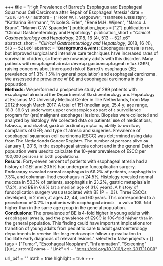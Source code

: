 +++
title = "High Prevalence of Barrett's Esophagus and Esophageal Squamous Cell Carcinoma after Repair of Esophageal Atresia"
date = "2018-04-01"
authors = ["Floor W.T. Vergouwe", "Hanneke IJsselstijn", "Katharina Biermann", "Nicole S. Erler", "René M.H. Wijnen", "Marco J. Bruno", "Manon C.W. Spaander"]
publication_types = ["2"]
publication = "Clinical Gastroenterology and Hepatology"
publication_short = "*Clinical Gastroenterology and Hepatology*, 2018, 16 (4), 513 -- 521.e6"
abstract_short = "*Clinical Gastroenterology and Hepatology*, 2018, 16 (4), 513 -- 521.e6"
abstract = "**Background & Aims:** Esophageal atresia is rare, but improved surgical and intensive care techniques have increased rates of survival in children, so there are now many adults with this disorder. Many patients with esophageal atresia develop gastroesophageal reflux (GER), raising concerns about increased risk of Barrett’s esophagus (BE; prevalence of 1.3%–1.6% in general population) and esophageal carcinoma. We assessed the prevalence of BE and esophageal carcinoma in this population.<br> **Methods:** We performed a prospective study of 289 patients with esophageal atresia at the Department of Gastroenterology and Hepatology at Erasmus MC University Medical Center in The Netherlands, from May 2012 through March 2017. A total of 151 (median age, 25.4 y; age range, 16.8–68.6 y) underwent upper endoscopies as part of a surveillance program for (pre)malignant esophageal lesions. Biopsies were collected and analyzed by histology. We collected data on patients’ use of medications, tobacco, and alcohol; gastrointestinal symptoms; ability to swallow; complaints of GER; and type of atresia and surgeries. Prevalence of esophageal squamous cell carcinoma (ESCC) was determined using data from The Netherlands Cancer Registry. The number of persons alive on January 1, 2016, in the esophageal atresia cohort and in the general Dutch population were used to calculate the 10-year prevalence of ESCC per 100,000 persons in both populations.<br> **Results:** Forty-seven percent of patients with esophageal atresia had a history of GER and 20.5% had undergone fundoplication surgery. Endoscopy revealed normal esophagus in 68.2% of patients, esophagitis in 7.3%, and columnar-lined esophagus in 24.5%. Histology revealed normal mucosa in 50.3% of patients, esophagitis in 23.2%, gastric metaplasia in 17.2%, and BE in 6.6% (at a median age of 31.6 years). A history of fundoplication surgery was associated with BE (P = .03). Three ESCCs developed, in 2 men, at ages 42, 44, and 60 years. This corresponded to a prevalence of 0.7% in patients with esophageal atresia—a value 108-fold higher than in the same age group in the general population.<br>**Conclusions:** The prevalence of BE is 4-fold higher in young adults with esophageal atresia, and the prevalence of ESCC is 108-fold higher than in the general population. This finding could have important implications for transition of young adults from pediatric care to adult gastroenterology departments to receive life-long endoscopic follow-up evaluation to facilitate early diagnosis of relevant lesions."
selected = false
projects = []
tags = ["Tumor", "Esophageal Neoplasm", "Inflammation", "Screening"]
[[url_custom]]
  name = "Link"
  url = "https://doi.org/10.1016/j.cgh.2017.11.008"

url_pdf = ""
math = true
highlight = true
+++
